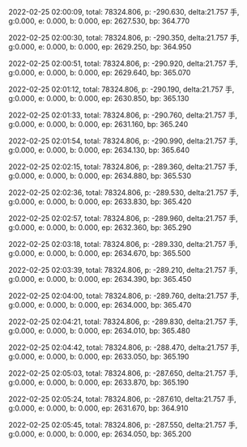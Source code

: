 2022-02-25 02:00:09, total: 78324.806, p: -290.630, delta:21.757 手, g:0.000, e: 0.000, b: 0.000, ep: 2627.530, bp: 364.770

2022-02-25 02:00:30, total: 78324.806, p: -290.350, delta:21.757 手, g:0.000, e: 0.000, b: 0.000, ep: 2629.250, bp: 364.950

2022-02-25 02:00:51, total: 78324.806, p: -290.920, delta:21.757 手, g:0.000, e: 0.000, b: 0.000, ep: 2629.640, bp: 365.070

2022-02-25 02:01:12, total: 78324.806, p: -290.190, delta:21.757 手, g:0.000, e: 0.000, b: 0.000, ep: 2630.850, bp: 365.130

2022-02-25 02:01:33, total: 78324.806, p: -290.760, delta:21.757 手, g:0.000, e: 0.000, b: 0.000, ep: 2631.160, bp: 365.240

2022-02-25 02:01:54, total: 78324.806, p: -290.990, delta:21.757 手, g:0.000, e: 0.000, b: 0.000, ep: 2634.130, bp: 365.640

2022-02-25 02:02:15, total: 78324.806, p: -289.360, delta:21.757 手, g:0.000, e: 0.000, b: 0.000, ep: 2634.880, bp: 365.530

2022-02-25 02:02:36, total: 78324.806, p: -289.530, delta:21.757 手, g:0.000, e: 0.000, b: 0.000, ep: 2633.830, bp: 365.420

2022-02-25 02:02:57, total: 78324.806, p: -289.960, delta:21.757 手, g:0.000, e: 0.000, b: 0.000, ep: 2632.360, bp: 365.290

2022-02-25 02:03:18, total: 78324.806, p: -289.330, delta:21.757 手, g:0.000, e: 0.000, b: 0.000, ep: 2634.670, bp: 365.500

2022-02-25 02:03:39, total: 78324.806, p: -289.210, delta:21.757 手, g:0.000, e: 0.000, b: 0.000, ep: 2634.390, bp: 365.450

2022-02-25 02:04:00, total: 78324.806, p: -289.760, delta:21.757 手, g:0.000, e: 0.000, b: 0.000, ep: 2634.000, bp: 365.470

2022-02-25 02:04:21, total: 78324.806, p: -289.830, delta:21.757 手, g:0.000, e: 0.000, b: 0.000, ep: 2634.010, bp: 365.480

2022-02-25 02:04:42, total: 78324.806, p: -288.470, delta:21.757 手, g:0.000, e: 0.000, b: 0.000, ep: 2633.050, bp: 365.190

2022-02-25 02:05:03, total: 78324.806, p: -287.650, delta:21.757 手, g:0.000, e: 0.000, b: 0.000, ep: 2633.870, bp: 365.190

2022-02-25 02:05:24, total: 78324.806, p: -287.610, delta:21.757 手, g:0.000, e: 0.000, b: 0.000, ep: 2631.670, bp: 364.910

2022-02-25 02:05:45, total: 78324.806, p: -287.550, delta:21.757 手, g:0.000, e: 0.000, b: 0.000, ep: 2634.050, bp: 365.200